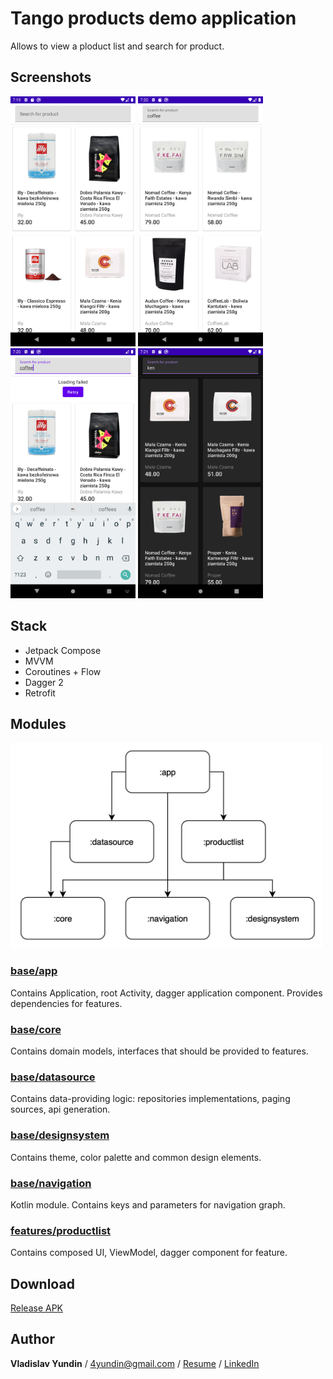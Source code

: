 # Tango products demo application

Allows to view a ploduct list and search for product.

## Screenshots

<img src="images/screenshot_start.png" width="200"/> <img src="images/screenshot_search.png" width="200"/>
<img src="images/screenshot_search_fail.png" width="200"/> <img src="images/screenshot_search_dark.png" width="200"/>

## Stack

- Jetpack Compose
- MVVM
- Coroutines + Flow
- Dagger 2
- Retrofit

## Modules

<img src="images/deps_graph.png" alt="Dependency graph" width="500"/>

### [base/app](sources/base/app)

Contains Application, root Activity, dagger application component. Provides dependencies for features.

### [base/core](sources/base/core)

Contains domain models, interfaces that should be provided to features.

### [base/datasource](sources/base/datasource)

Contains data-providing logic: repositories implementations, paging sources, api generation.

### [base/designsystem](sources/base/designsystem)

Contains theme, color palette and common design elements.

### [base/navigation](sources/base/navigation)

Kotlin module. Contains keys and parameters for navigation graph.

### [features/productlist](sources/features/productlist)

Contains composed UI, ViewModel, dagger component for feature.

## Download

[Release APK](https://github.com/Yundin/TangoDemo/releases/tag/1.0.0)

## Author

**Vladislav Yundin** /
4yundin@gmail.com /
[Resume](https://github.com/Yundin/resume/blob/master/resume_eng.pdf) /
[LinkedIn](https://www.linkedin.com/in/vladislav-yundin-74774b18a/)
